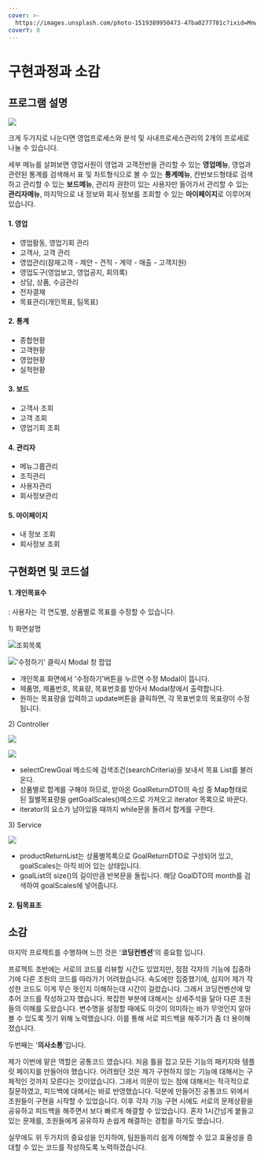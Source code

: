 ```yaml
---
cover: >-
  https://images.unsplash.com/photo-1519389950473-47ba0277781c?ixid=MnwxMjA3fDB8MHxwaG90by1wYWdlfHx8fGVufDB8fHx8&ixlib=rb-1.2.1&auto=format&fit=crop&w=2970&q=80
coverY: 0
---
```


# 구현과정과 소감

## 프로그램 설명

![](<../.gitbook/assets/image (3).png>)

크게 두가지로 나눈다면 영업프로세스와 분석 및 사내프로세스관리의 2개의 프로세로 나눌 수 있습니다.

세부 메뉴를 살펴보면 영업사원이 영업과 고객전반을 관리할 수 있는 **영업메뉴**, 영업과 관련된 통계를 검색해서 표 및 차트형식으로 볼 수 있는 **통계메뉴**, 칸반보드형태로 검색하고 관리할 수 있는 **보드메뉴**, 관리자 권한이 있는 사용자만 들어가서 관리할 수 있는 **관리자메뉴**, 마지막으로 내 정보와 회사 정보를 조회할 수 있는 **마이페이지**로 이루어져있습니다.&#x20;

#### 1. 영업

* 영업활동, 영업기회 관리
* 고객사, 고객 관리
* 영업관리(잠재고객 - 제안 - 견적 - 계약 - 매출 - 고객지원)
* 영업도구(영업보고, 영업공지, 회의록)
* 상담, 상품, 수금관리
* 전자결재
* 목표관리(개인목표, 팀목표)

#### 2. 통계

* 종합현황
* 고객현황
* 영업현황
* 실적현황

#### 3. 보드

* 고객사 조회
* 고객 조회
* 영업기회 조회

#### 4. 관리자

* 메뉴그룹관리
* 조직관리
* 사용자관리
* 회사정보관리

#### 5. 마이페이지

* 내 정보 조회
* 회사정보 조회

## 구현화면 및 코드설

#### 1. 개인목표수

&#x20; : 사용자는 각 연도별, 상품별로 목표를 수정할 수 있습니다.&#x20;

1\) 화면설명

![조회목록](<../.gitbook/assets/image (9).png>)

!['수정하기' 클릭시 Modal 창 팝업](<../.gitbook/assets/image (8).png>)

* 개인목표 화면에서 '수정하기'버튼을 누르면 수정 Modal이 뜹니다.
* 제품명, 제품번호, 목표량, 목표번호를 받아서 Modal창에서 출력합니다.
* 원하는 목표량을 입력하고 update버튼을 클릭하면, 각 목표번호의 목표량이 수정됩니다.

2\) Controller

![](../.gitbook/assets/그림1.png)

![](<../.gitbook/assets/image (7).png>)

* selectCrewGoal 메소드에 검색조건(searchCriteria)을 보내서 목표 List를 불러온다.
* 상품별로 합계를 구해야 하므로, 받아온 GoalReturnDTO의 속성 중 Map형태로 된 월별목표량을 getGoalScales()메소드로 가져오고 iterator 목록으로 바꾼다.
* iterator의 요소가 남아있을 때까지 while문을 돌려서 합계를 구한다.

3\) Service

![](<../.gitbook/assets/그림2 (1).png>)

* productReturnList는 상품별목록으로 GoalReturnDTO로 구성되어 있고, goalScales는 아직 비어 있는 상태입니다.&#x20;
* goalList의 size()의 길이만큼 반복문을 돌립니다. 해당 GoalDTO의 month를 검색하여 goalScales에 넣어줍니다.



#### 2. 팀목표조



## 소감

마지막 프로젝트를 수행하며 느낀 것은 '**코딩컨벤션**'의 중요함 입니다.

프로젝트 초반에는 서로의 코드를 리뷰할 시간도 있었지만, 점점 각자의 기능에 집중하기에 다른 조원의 코드를 따라가기 어려웠습니다. 속도에만 집중했기에, 심지어 제가 작성한 코드도 이게 무슨 뜻인지 이해하는데 시간이 걸렸습니다. 그래서 코딩컨벤션에 맞추어 코드를 작성하고자 했습니다. 복잡한 부분에 대해서는 상세주석을 달아 다른 조원들의 이해를 도왔습니다. 변수명을 설정할 때에도 이것이 의미하는 바가 무엇인지 알아볼 수 있도록 짓기 위해 노력했습니다. 이를 통해 서로 피드백을 해주기가 좀 더 용이해졌습니다.

두번째는 '**의사소통**'입니다.&#x20;

제가 이번에 맡은 역할은 공통코드 였습니다. 처음 틀을 잡고 모든 기능의 패키지와 템플릿 페이지를 만들어야 했습니다. 어려웠던 것은 제가 구현하지 않는 기능에 대해서는 구체적인 것까지 모른다는 것이었습니다. 그래서 의문이 있는 점에 대해서는 적극적으로 질문하였고, 피드백에 대해서는 바로 반영했습니다. 덕분에 만들어진 공통코드 위에서 조원들이 구현을 시작할 수 있었습니다. 이후 각자 기능 구현 시에도 서로의 문제상황을 공유하고 피드백을 해주면서 보다 빠르게 해결할 수 있었습니다. 혼자 1시간넘게 붙들고 있는 문제를, 조원들에게 공유하자 손쉽게 해결하는 경험을 하기도 했습니다.

실무에도 위 두가지의 중요성을 인지하여, 팀원들끼리 쉽게 이해할 수 있고 효율성을 증대할 수 있는 코드를 작성하도록 노력하겠습니다.
